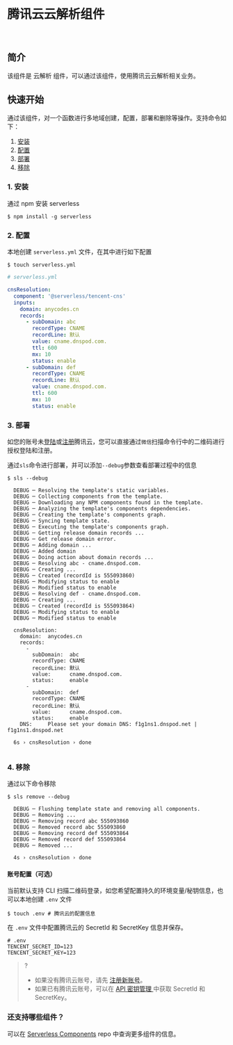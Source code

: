 # 腾讯云云解析组件

&nbsp;

## 简介

该组件是 云解析 组件，可以通过该组件，使用腾讯云云解析相关业务。

## 快速开始

通过该组件，对一个函数进行多地域创建，配置，部署和删除等操作。支持命令如下：

1. [安装](#1-安装)
2. [配置](#2-配置)
3. [部署](#3-部署)
4. [移除](#4-移除)

### 1. 安装

通过 npm 安装 serverless

```console
$ npm install -g serverless
```

### 2. 配置

本地创建 `serverless.yml` 文件，在其中进行如下配置

```console
$ touch serverless.yml
```

```yml
# serverless.yml

cnsResolution:
  component: '@serverless/tencent-cns'
  inputs:
    domain: anycodes.cn
    records:
      - subDomain: abc
        recordType: CNAME
        recordLine: 默认
        value: cname.dnspod.com.
        ttl: 600
        mx: 10
        status: enable
      - subDomain: def
        recordType: CNAME
        recordLine: 默认
        value: cname.dnspod.com.
        ttl: 600
        mx: 10
        status: enable

```

### 3. 部署

如您的账号未[登陆](https://cloud.tencent.com/login)或[注册](https://cloud.tencent.com/register)腾讯云，您可以直接通过`微信`扫描命令行中的二维码进行授权登陆和注册。

通过`sls`命令进行部署，并可以添加`--debug`参数查看部署过程中的信息

```
$ sls --debug
  
  DEBUG ─ Resolving the template's static variables.
  DEBUG ─ Collecting components from the template.
  DEBUG ─ Downloading any NPM components found in the template.
  DEBUG ─ Analyzing the template's components dependencies.
  DEBUG ─ Creating the template's components graph.
  DEBUG ─ Syncing template state.
  DEBUG ─ Executing the template's components graph.
  DEBUG ─ Getting release domain records ... 
  DEBUG ─ Get release domain error.
  DEBUG ─ Adding domain ...
  DEBUG ─ Added domain
  DEBUG ─ Doing action about domain records ... 
  DEBUG ─ Resolving abc - cname.dnspod.com.
  DEBUG ─ Creating ... 
  DEBUG ─ Created (recordId is 555093860) 
  DEBUG ─ Modifying status to enable 
  DEBUG ─ Modified status to enable 
  DEBUG ─ Resolving def - cname.dnspod.com.
  DEBUG ─ Creating ... 
  DEBUG ─ Created (recordId is 555093864) 
  DEBUG ─ Modifying status to enable 
  DEBUG ─ Modified status to enable 

  cnsResolution: 
    domain:  anycodes.cn
    records: 
      - 
        subDomain:  abc
        recordType: CNAME
        recordLine: 默认
        value:      cname.dnspod.com.
        status:     enable
      - 
        subDomain:  def
        recordType: CNAME
        recordLine: 默认
        value:      cname.dnspod.com.
        status:     enable
    DNS:     Please set your domain DNS: f1g1ns1.dnspod.net | f1g1ns1.dnspod.net

  6s › cnsResolution › done


```

### 4. 移除

通过以下命令移除

```
$ sls remove --debug

  DEBUG ─ Flushing template state and removing all components.
  DEBUG ─ Removing ...
  DEBUG ─ Removing record abc 555093860 
  DEBUG ─ Removed record abc 555093860 
  DEBUG ─ Removing record def 555093864 
  DEBUG ─ Removed record def 555093864 
  DEBUG ─ Removed ...

  4s › cnsResolution › done

```

#### 账号配置（可选）

当前默认支持 CLI 扫描二维码登录，如您希望配置持久的环境变量/秘钥信息，也可以本地创建 `.env` 文件

```console
$ touch .env # 腾讯云的配置信息
```

在 `.env` 文件中配置腾讯云的 SecretId 和 SecretKey 信息并保存。

```
# .env
TENCENT_SECRET_ID=123
TENCENT_SECRET_KEY=123
```

> ?
>
> - 如果没有腾讯云账号，请先 [注册新账号](https://cloud.tencent.com/register)。
> - 如果已有腾讯云账号，可以在 [API 密钥管理
>   ](https://console.cloud.tencent.com/cam/capi) 中获取 SecretId 和 SecretKey。

### 还支持哪些组件？

可以在 [Serverless Components](https://github.com/serverless/components) repo 中查询更多组件的信息。
